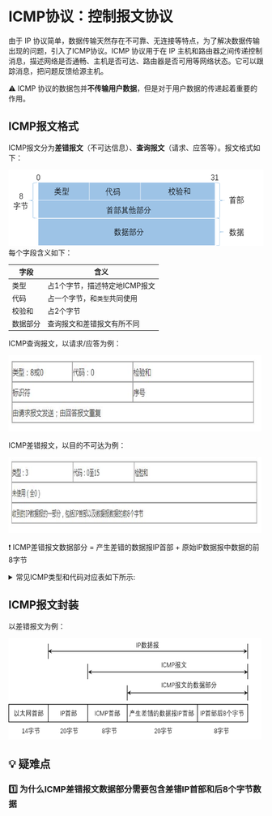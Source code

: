# ICMP协议：控制报文协议
由于 IP 协议简单，数据传输天然存在不可靠、无连接等特点，为了解决数据传输出现的问题，引入了ICMP协议。ICMP 协议用于在 IP 主机和路由器之间传递控制消息，描述网络是否通畅、主机是否可达、路由器是否可用等网络状态。它可以跟踪消息，把问题反馈给源主机。 
 
:warning:  ICMP 协议的数据包并**不传输用户数据**，但是对于用户数据的传递起着重要的作用。

## ICMP报文格式
ICMP报文分为**差错报文**（不可达信息）、**查询报文**（请求、应答等）。报文格式如下：
<div align=left><img width="550" height="150" src="./images/ICMP报文格式.png"/></div>  
每个字段含义如下： 
 
|字段|含义|
|-|-|
|类型|占1个字节，描述特定地ICMP报文|
|代码|占一个字节，和`类型`共同使用|
|校验和|占2个字节|
|数据部分|查询报文和差错报文有所不同|

ICMP查询报文，以请求/应答为例： 
<div align=left><img width="500" height="150" src="./images/ICMP请求-应答报文.JPG"/></div>

ICMP差错报文，以目的不可达为例： 
<div align=left><img width="500" height="150" src="./images/ICMP目的不可达报文.JPG"/></div>

:heavy_exclamation_mark: ICMP差错报文数据部分 = 产生差错的数据报IP首部 + 原始IP数据报中数据的前8字节

<details> 
<summary>常见ICMP类型和代码对应表如下所示:</summary> 

|类型		|代码		|含义|
|-|-|-|      
|0		|0		|回显应答（ping 应答）|    
|3		|0		|网络不可达|    
|3		|1		|主机不可达|   
|3		|2		|协议不可达 |   
|3		|3		|端口不可达  |  
|3		|4		|需要进行分片，但设置不分片位|    
|3		|5		|源站选路失败|     
|3		|6		|目的网络未知|  
|3		|7		|目的主机未知  
|3		|9		|目的网络被强制禁止  
|3		|10		|目的主机被强制禁止  
|3		|11		|由于服务类型 TOS，网络不可达  
|3		|12		|由于服务类型 TOS，主机不可达  
|3		|13		|由于过滤，通信被强制禁止|  
|3		|14		|主机越权  |
|3		|15		|优先中止失效  |
|4		|0		|源端被关闭（基本流控制）|  
|5		|0		|对网络重定向  |
|5		|1		|对主机重定向 | 
|5		|2		|对服务类型和网络重定向 | 
|5		|3		|对服务类型和主机重定向|  
|8		|0		|回显请求（ping 请求）|    
|9		|0		|路由器通告  |
|10		|0		|路由器请求  |
|11		|0		|传输期间生存时间为0|  
|11		|1		|在数据报组装期间生存时间为 0 | 
|12		|0		|坏的 IP 首部  |
|12		|1		|缺少必需的选项|  
|13		|0		|时间戳请求  |
|14		|0		|时间戳应答  |
|17		|0		|地址掩码请求  |
|18		|0		|地址掩码应答 | 
</details>  

## ICMP报文封装
 以差错报文为例：
<div align=left><img width="500" height="200" src="./images/ICMP差错报文封装.png"/></div>

## :bulb:    疑难点
### :one:  为什么ICMP差错报文数据部分需要包含差错IP首部和后8个字节数据  



